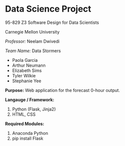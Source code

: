 # Data Science Project

95-829 Z3 Software Design for Data Scientists

Carnegie Mellon University

*Professor:* Neelam Dwivedi

*Team Name:* Data Stormers

- Paola Garcia
- Arthur Neumann
- Elizabeth Sims
- Tyler Wilkie
- Stephanie Yee

**Purpose:**
Web application for the forecast 0-hour output.

**Langauge / Framework:**

1. Python (Flask, Jinja2)
2. HTML, CSS

**Required Modules:**

1. Anaconda Python
2. pip install Flask
